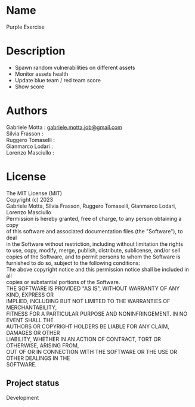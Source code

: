 # Name
Purple Exercise

# Description
* Spawn random vulnerabilities on different assets
* Monitor assets health
* Update blue team / red team score
* Show score


# Authors
Gabriele Motta : gabriele.motta.job@gmail.com  
Silvia Frasson :  
Ruggero Tomaselli :  
Gianmarco Lodari :  
Lorenzo Masciullo :

# License
The MIT License (MIT)  
Copyright (c) 2023  
Gabriele Motta, Silvia Frasson, Ruggero Tomaselli, Gianmarco Lodari, Lorenzo Masciullo  
Permission is hereby granted, free of charge, to any person obtaining a copy  
of this software and associated documentation files (the "Software"), to deal  
in the Software without restriction, including without limitation the rights  
to use, copy, modify, merge, publish, distribute, sublicense, and/or sell  
copies of the Software, and to permit persons to whom the Software is  
furnished to do so, subject to the following conditions:  
The above copyright notice and this permission notice shall be included in all  
copies or substantial portions of the Software.  
THE SOFTWARE IS PROVIDED "AS IS", WITHOUT WARRANTY OF ANY KIND, EXPRESS OR  
IMPLIED, INCLUDING BUT NOT LIMITED TO THE WARRANTIES OF MERCHANTABILITY,  
FITNESS FOR A PARTICULAR PURPOSE AND NONINFRINGEMENT. IN NO EVENT SHALL THE  
AUTHORS OR COPYRIGHT HOLDERS BE LIABLE FOR ANY CLAIM, DAMAGES OR OTHER  
LIABILITY, WHETHER IN AN ACTION OF CONTRACT, TORT OR OTHERWISE, ARISING FROM,  
OUT OF OR IN CONNECTION WITH THE SOFTWARE OR THE USE OR OTHER DEALINGS IN THE  
SOFTWARE.  

## Project status
Development
